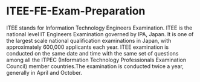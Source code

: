 # ITEE-FE-Exam-Preparation
ITEE stands for Information Technology Engineers Examination. ITEE is the national level IT Engineers Examination governed by IPA, Japan. It is one of the largest scale national qualification examinations in Japan, with approximately 600,000 applicants each year. ITEE examination is conducted on the same date and time with the same set of questions among all the ITPEC (Information Technology Professionals Examination Council) member countries.The examination is conducted twice a year, generally in April and October.
